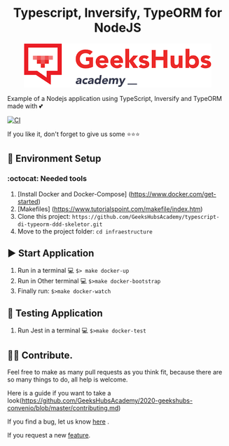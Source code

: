 <h1 align="center">
  Typescript, Inversify, TypeORM for NodeJS
</h1>

<p align="center">
    <img src="https://github.com/GeeksHubsAcademy/2020-geekshubs-media/blob/master/image/logo.png">	
</p>

Example of a Nodejs application using TypeScript, Inversify and  TypeORM made with :two_hearts:

<a href="https://github.com/GeeksHubsAcademy/typescript-di-typeorm-ddd-skeletor/actions">![CI](https://github.com/GeeksHubsAcademy/typescript-di-typeorm-ddd-skeletor/workflows/CI/badge.svg?branch=master)</a>

If you like it, don't forget to give us some :star::star::star:


## 🚀 Environment Setup

### :octocat: Needed tools

1. [Install Docker and Docker-Compose] (https://www.docker.com/get-started)
2. [Makefiles] (https://www.tutorialspoint.com/makefile/index.htm) 
2. Clone this project: `https://github.com/GeeksHubsAcademy/typescript-di-typeorm-ddd-skeletor.git`
3. Move to the project folder: `cd infraestructure`

## :arrow_forward: Start Application
1. Run in a terminal :computer: `$> make docker-up`
2. Run in Other terminal :computer: `$>make docker-bootstrap` 
3. Finally run: `$>make docker-watch`

## :battery: Testing Application
1. Run Jest in a terminal :computer: `$>make docker-test`

## :superhero_woman: Contribute.
Feel free to make as many pull requests as you think fit, because there are so many things to do, all help is welcome.

Here is a guide if you want to take a look(https://github.com/GeeksHubsAcademy/2020-geekshubs-convenio/blob/master/contributing.md)

If you find a bug, let us know <a href="https://github.com/GeeksHubsAcademy/typescript-di-typeorm-ddd-skeletor/issues">here</a> .

If you request a new  <a href ="https://github.com/GeeksHubsAcademy/typescript-di-typeorm-ddd-skeletor/issues"> feature</a>.
